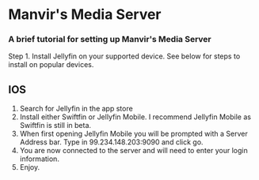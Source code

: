 # Manvir's Media Server
### A brief tutorial for setting up Manvir's Media Server

Step 1. Install Jellyfin on your supported device. See below for steps to install on popular devices.


## IOS
  1. Search for Jellyfin in the app store
  2. Install either Swiftfin or Jellyfin Mobile. I recommend Jellyfin Mobile as Swiftfin is still in beta.
  3. When first opening Jellyfin Mobile you will be prompted with a Server Address bar. Type in 99.234.148.203:9090 and click go.
  4. You are now connected to the server and will need to enter your login information.
  5. Enjoy.
